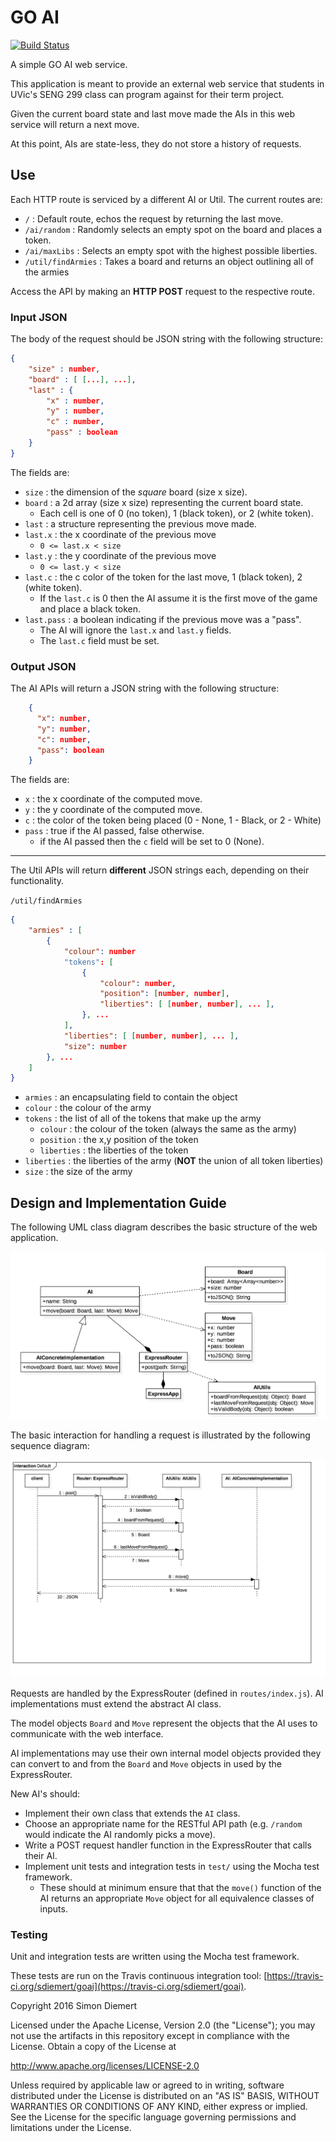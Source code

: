 # GO AI

[![Build Status](https://travis-ci.org/sdiemert/goai.svg?branch=master)](https://travis-ci.org/sdiemert/goai) <br>

A simple GO AI web service. 

This application is meant to provide an external web service that students in UVic's SENG 299 class can program against for their term project.

Given the current board state and last move made the AIs in this web service will return a next move. 

At this point, AIs are state-less, they do not store a history of requests. 
 
## Use

Each HTTP route is serviced by a different AI or Util. The current routes are: 
  
* `/` : Default route, echos the request by returning the last move. 
* `/ai/random` : Randomly selects an empty spot on the board and places a token.
* `/ai/maxLibs` : Selects an empty spot with the highest possible liberties.
* `/util/findArmies` : Takes a board and returns an object outlining all of the armies
   
Access the API by making an **HTTP POST** request to the respective route. 

### Input JSON
The body of the request should be JSON string with the following structure: 

```JSON
{
    "size" : number,
    "board" : [ [...], ...],
    "last" : {
        "x" : number,
        "y" : number,
        "c" : number,
        "pass" : boolean
    }
}
```

The fields are: 

* `size` : the dimension of the *square* board (size x size).
* `board` : a 2d array (size x size) representing the current board state. 
    + Each cell is one of 0 (no token), 1 (black token), or 2 (white token). 
* `last` : a structure representing the previous move made.
* `last.x` : the x coordinate of the previous move 
    + `0 <= last.x < size` 
* `last.y` : the y coordinate of the previous move 
    + `0 <= last.y < size` 
* `last.c` : the c color of the token for the last move, 1 (black token), 2 (white token). 
    + If the `last.c` is 0 then the AI assume it is the first move of the game and place a black token. 
* `last.pass` : a boolean indicating if the previous move was a "pass". 
    + The AI will ignore the `last.x` and `last.y` fields.
    + The `last.c` field must be set.
    
### Output JSON

The AI APIs will return a JSON string with the following structure: 

```JSON
    {
      "x": number,
      "y": number,
      "c": number,
      "pass": boolean
    }
```

The fields are: 

* `x` : the x coordinate of the computed move. 
* `y` : the y coordinate of the computed move.
* `c` : the color of the token being placed (0 - None, 1 - Black, or 2 - White)
* `pass` : true if the AI passed, false otherwise. 
    + if the AI passed then the `c` field will be set to 0 (None).
    
---

The Util APIs will return **different** JSON strings each, depending on their functionality.

`/util/findArmies`

```JSON
{
    "armies" : [
        {
            "colour": number
            "tokens": [
                {
                    "colour": number,
                    "position": [number, number],
                    "liberties": [ [number, number], ... ],
                }, ...
            ],
            "liberties": [ [number, number], ... ],
            "size": number
        }, ...
    ]
}

```

* `armies` : an encapsulating field to contain the object 
* `colour` : the colour of the army
* `tokens` : the list of all of the tokens that make up the army
	+ `colour` : the colour of the token (always the same as the army)
	+ `position` : the x,y position of the token
	+ `liberties` : the liberties of the token
* `liberties` : the liberties of the army (**NOT** the union of all token liberties)
* `size` : the size of the army

    
## Design and Implementation Guide

The following UML class diagram describes the basic structure of the web application. 

![Basic Class Diagram](/doc/main-class.png "Main Class Diagram")

The basic interaction for handling a request is illustrated by the following sequence diagram: 

![Basic Class Diagram](/doc/default-sequence.png "Sequence Diagram")


Requests are handled by the ExpressRouter (defined in `routes/index.js`). AI implementations must extend the abstract AI class. 
 
The model objects `Board` and `Move` represent the objects that the AI uses to communicate with the web interface. 

AI implementations may use their own internal model objects provided they can convert to and from the `Board` and `Move` objects in used by the ExpressRouter. 

New AI's should: 

* Implement their own class that extends the `AI` class. 
* Choose an appropriate name for the RESTful API path (e.g. `/random` would indicate the AI randomly picks a move). 
* Write a POST request handler function in the ExpressRouter that calls their AI. 
* Implement unit tests and integration tests in `test/` using the Mocha test framework.
    + These should at minimum ensure that that the `move()` function of the AI returns an appropriate `Move` object for all equivalence classes of inputs. 


### Testing

Unit and integration tests are written using the Mocha test framework.

These tests are run on the Travis continuous integration tool: [https://travis-ci.org/sdiemert/goai](https://travis-ci.org/sdiemert/goai). 

Copyright 2016 Simon Diemert

Licensed under the Apache License, Version 2.0 (the "License");
you may not use the artifacts in this repository 
except in compliance with the License. Obtain a copy of the License at

 http://www.apache.org/licenses/LICENSE-2.0

Unless required by applicable law or agreed to in writing, software
distributed under the License is distributed on an "AS IS" BASIS,
WITHOUT WARRANTIES OR CONDITIONS OF ANY KIND, either express or implied.
See the License for the specific language governing permissions and
limitations under the License.
